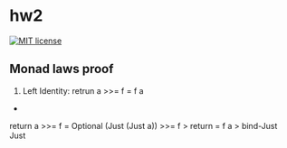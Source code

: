 # hw2

[![MIT license](https://img.shields.io/badge/license-MIT-blue.svg)](https://github.com/username/TemplateHW/blob/master/hw2/LICENSE)

## Monad laws proof 
1. Left Identity: retrun a >>= f = f a
* ```haskell
return a >>= f 
  = Optional (Just (Just a)) >>= f > return
  = f a > bind-Just Just
```
